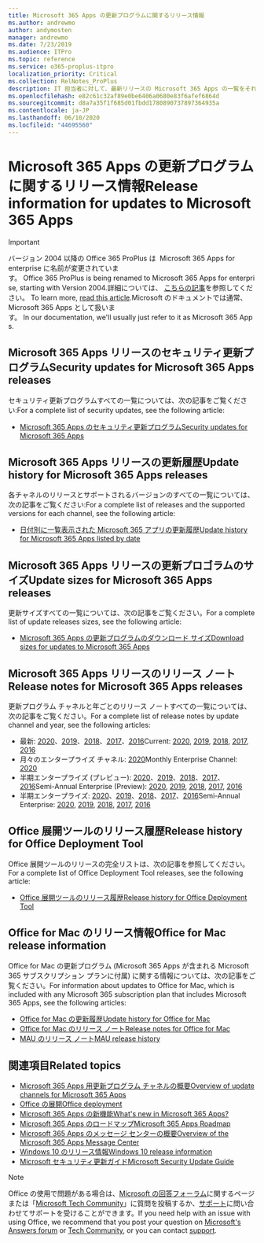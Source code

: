 ```yaml
---
title: Microsoft 365 Apps の更新プログラムに関するリリース情報
ms.author: andrewmo
author: andymosten
manager: andrewmo
ms.date: 7/23/2019
ms.audience: ITPro
ms.topic: reference
ms.service: o365-proplus-itpro
localization_priority: Critical
ms.collection: RelNotes_ProPlus
description: IT 担当者に対して、最新リリースの Microsoft 365 Apps の一覧をそれぞれの更新プログラム チャネルごとに、リリース ノートへのリンクと更新履歴を含めて提供します
ms.openlocfilehash: e82c61c32af89e0be6406a0680e83f6afef6864d
ms.sourcegitcommit: d8a7a35f1f685d01fbdd1780890737897364935a
ms.contentlocale: ja-JP
ms.lasthandoff: 06/10/2020
ms.locfileid: "44695560"
---
```

# <a name="release-information-for-updates-to-microsoft-365-apps"></a><span data-ttu-id="c09b6-103">Microsoft 365 Apps の更新プログラムに関するリリース情報</span><span class="sxs-lookup"><span data-stu-id="c09b6-103">Release information for updates to Microsoft 365 Apps</span></span>


> [!IMPORTANT]
><span data-ttu-id="c09b6-104">バージョン 2004 以降の Office 365 ProPlus は  Microsoft 365 Apps for enterprise に名前が変更されています。</span><span class="sxs-lookup"><span data-stu-id="c09b6-104"> Office 365 ProPlus is being renamed to Microsoft 365 Apps for enterprise, starting with Version 2004.</span></span><span data-ttu-id="c09b6-105">詳細については、 [こちらの記事](https://go.microsoft.com/fwlink/p/?linkid=2123420)を参照してください。</span><span class="sxs-lookup"><span data-stu-id="c09b6-105"> To learn more, [read this article](https://go.microsoft.com/fwlink/p/?linkid=2123420).</span></span><span data-ttu-id="c09b6-106">Microsoft のドキュメントでは通常、Microsoft 365 Apps として扱います。</span><span class="sxs-lookup"><span data-stu-id="c09b6-106"> In our documentation, we'll usually just refer to it as Microsoft 365 Apps.</span></span>


## <a name="security-updates-for-microsoft-365-apps-releases"></a><span data-ttu-id="c09b6-107">Microsoft 365 Apps リリースのセキュリティ更新プログラム</span><span class="sxs-lookup"><span data-stu-id="c09b6-107">Security updates for Microsoft 365 Apps releases</span></span>

<span data-ttu-id="c09b6-108">セキュリティ更新プログラムすべての一覧については、次の記事をご覧ください:</span><span class="sxs-lookup"><span data-stu-id="c09b6-108">For a complete list of security updates, see the following article:</span></span>
 - [<span data-ttu-id="c09b6-109">Microsoft 365 Apps のセキュリティ更新プログラム</span><span class="sxs-lookup"><span data-stu-id="c09b6-109">Security updates for Microsoft 365 Apps</span></span>](microsoft365-apps-security-updates.md)


## <a name="update-history-for-microsoft-365-apps-releases"></a><span data-ttu-id="c09b6-110">Microsoft 365 Apps リリースの更新履歴</span><span class="sxs-lookup"><span data-stu-id="c09b6-110">Update history for Microsoft 365 Apps releases</span></span>

<span data-ttu-id="c09b6-111">各チャネルのリリースとサポートされるバージョンのすべての一覧については、次の記事をご覧ください:</span><span class="sxs-lookup"><span data-stu-id="c09b6-111">For a complete list of releases and the supported versions for each channel, see the following article:</span></span>

- [<span data-ttu-id="c09b6-112">日付別に一覧表示された Microsoft 365 アプリの更新履歴</span><span class="sxs-lookup"><span data-stu-id="c09b6-112">Update history for Microsoft 365 Apps listed by date</span></span>](update-history-microsoft365-apps-by-date.md)


 ## <a name="update-sizes-for-microsoft-365-apps-releases"></a><span data-ttu-id="c09b6-113">Microsoft 365 Apps リリースの更新プロゴラムのサイズ</span><span class="sxs-lookup"><span data-stu-id="c09b6-113">Update sizes for Microsoft 365 Apps releases</span></span>

<span data-ttu-id="c09b6-114">更新サイズすべての一覧については、次の記事をご覧ください。</span><span class="sxs-lookup"><span data-stu-id="c09b6-114">For a complete list of update releases sizes, see the following article:</span></span>
 - [<span data-ttu-id="c09b6-115">Microsoft 365 Apps の更新プログラムのダウンロード サイズ</span><span class="sxs-lookup"><span data-stu-id="c09b6-115">Download sizes for updates to Microsoft 365 Apps</span></span>](download-sizes-microsoft365-apps-updates.md)

## <a name="release-notes-for-microsoft-365-apps-releases"></a><span data-ttu-id="c09b6-116">Microsoft 365 Apps リリースのリリース ノート</span><span class="sxs-lookup"><span data-stu-id="c09b6-116">Release notes for Microsoft 365 Apps releases</span></span>

<span data-ttu-id="c09b6-117">更新プログラム チャネルと年ごとのリリース ノートすべての一覧については、次の記事をご覧ください。</span><span class="sxs-lookup"><span data-stu-id="c09b6-117">For a complete list of release notes by update channel and year, see the following articles:</span></span>
 - <span data-ttu-id="c09b6-118">最新: [2020](current-channel.md)、[2019](monthly-channel-2019.md)、[2018](monthly-channel-2018.md)、[2017](monthly-channel-2017.md)、[2016](monthly-channel-2016.md)</span><span class="sxs-lookup"><span data-stu-id="c09b6-118">Current: [2020](current-channel.md), [2019](monthly-channel-2019.md), [2018](monthly-channel-2018.md), [2017](monthly-channel-2017.md), [2016](monthly-channel-2016.md)</span></span>
 - <span data-ttu-id="c09b6-119">月々のエンタープライズ チャネル: [2020](monthly-enterprise-channel.md)</span><span class="sxs-lookup"><span data-stu-id="c09b6-119">Monthly Enterprise Channel:  [2020](monthly-enterprise-channel.md)</span></span>
 - <span data-ttu-id="c09b6-120">半期エンタープライズ (プレビュー): [2020](semi-annual-enterprise-channel-preview.md)、[2019](semi-annual-channel-targeted-2019.md)、[2018](semi-annual-channel-targeted-2018.md)、[2017](semi-annual-channel-targeted-2017.md)、[2016](semi-annual-channel-targeted-2016.md)</span><span class="sxs-lookup"><span data-stu-id="c09b6-120">Semi-Annual Enterprise (Preview): [2020](semi-annual-enterprise-channel-preview.md), [2019](semi-annual-channel-targeted-2019.md), [2018](semi-annual-channel-targeted-2018.md), [2017](semi-annual-channel-targeted-2017.md), [2016](semi-annual-channel-targeted-2016.md)</span></span>
 - <span data-ttu-id="c09b6-121">半期エンタープライズ: [2020](semi-annual-enterprise-channel.md)、[2019](semi-annual-channel-2019.md)、[2018](semi-annual-channel-2018.md)、[2017](semi-annual-channel-2017.md)、[2016](semi-annual-channel-2016.md)</span><span class="sxs-lookup"><span data-stu-id="c09b6-121">Semi-Annual Enterprise: [2020](semi-annual-enterprise-channel.md), [2019](semi-annual-channel-2019.md), [2018](semi-annual-channel-2018.md), [2017](semi-annual-channel-2017.md), [2016](semi-annual-channel-2016.md)</span></span>

 ## <a name="release-history-for-office-deployment-tool"></a><span data-ttu-id="c09b6-122">Office 展開ツールのリリース履歴</span><span class="sxs-lookup"><span data-stu-id="c09b6-122">Release history for Office Deployment Tool</span></span>
 <span data-ttu-id="c09b6-123">Office 展開ツールのリリースの完全リストは、次の記事を参照してください。</span><span class="sxs-lookup"><span data-stu-id="c09b6-123">For a complete list of Office Deployment Tool releases, see the following article:</span></span>
 - [<span data-ttu-id="c09b6-124">Office 展開ツールのリリース履歴</span><span class="sxs-lookup"><span data-stu-id="c09b6-124">Release history for Office Deployment Tool</span></span>](ODT-release-history.md)

## <a name="office-for-mac-release-information"></a><span data-ttu-id="c09b6-125">Office for Mac のリリース情報</span><span class="sxs-lookup"><span data-stu-id="c09b6-125">Office for Mac release information</span></span>

<span data-ttu-id="c09b6-126">Office for Mac の更新プログラム (Microsoft 365 Apps が含まれる Microsoft 365 サブスクリプション プランに付属) に関する情報については、次の記事をご覧ください。</span><span class="sxs-lookup"><span data-stu-id="c09b6-126">For information about updates to Office for Mac, which is included with any Microsoft 365 subscription plan that includes Microsoft 365 Apps, see the following articles:</span></span>
 - [<span data-ttu-id="c09b6-127">Office for Mac の更新履歴</span><span class="sxs-lookup"><span data-stu-id="c09b6-127">Update history for Office for Mac</span></span>](update-history-office-for-mac.md)
 - [<span data-ttu-id="c09b6-128">Office for Mac のリリース ノート</span><span class="sxs-lookup"><span data-stu-id="c09b6-128">Release notes for Office for Mac</span></span>](release-notes-office-for-mac.md)
 - [<span data-ttu-id="c09b6-129">MAU のリリース ノート</span><span class="sxs-lookup"><span data-stu-id="c09b6-129">MAU release history</span></span>](release-history-microsoft-autoupdate.md)


## <a name="related-topics"></a><span data-ttu-id="c09b6-130">関連項目</span><span class="sxs-lookup"><span data-stu-id="c09b6-130">Related topics</span></span>

- [<span data-ttu-id="c09b6-131">Microsoft 365 Apps 用更新プログラム チャネルの概要</span><span class="sxs-lookup"><span data-stu-id="c09b6-131">Overview of update channels for Microsoft 365 Apps</span></span>](https://docs.microsoft.com/deployoffice/overview-of-update-channels-for-office-365-proplus)
- [<span data-ttu-id="c09b6-132">Office の展開</span><span class="sxs-lookup"><span data-stu-id="c09b6-132">Office deployment</span></span>](https://docs.microsoft.com/deployoffice/)
- [<span data-ttu-id="c09b6-133">Microsoft 365 Apps の新機能</span><span class="sxs-lookup"><span data-stu-id="c09b6-133">What's new in Microsoft 365 Apps?</span></span>](https://support.office.com/article/95c8d81d-08ba-42c1-914f-bca4603e1426)
- [<span data-ttu-id="c09b6-134">Microsoft 365 Apps のロードマップ</span><span class="sxs-lookup"><span data-stu-id="c09b6-134">Microsoft 365 Apps Roadmap</span></span>](https://products.office.com/business/office-365-roadmap)
- [<span data-ttu-id="c09b6-135">Microsoft 365 Apps のメッセージ センターの概要</span><span class="sxs-lookup"><span data-stu-id="c09b6-135">Overview of the Microsoft 365 Apps Message Center</span></span>](https://support.office.com/article/38fb3333-bfcc-4340-a37b-deda509c2093)
- [<span data-ttu-id="c09b6-136">Windows 10 のリリース情報</span><span class="sxs-lookup"><span data-stu-id="c09b6-136">Windows 10 release information</span></span>](https://www.microsoft.com/itpro/windows-10/release-information)
- [<span data-ttu-id="c09b6-137">Microsoft セキュリティ更新ガイド</span><span class="sxs-lookup"><span data-stu-id="c09b6-137">Microsoft Security Update Guide</span></span>](https://portal.msrc.microsoft.com/)

> [!NOTE]
> <span data-ttu-id="c09b6-138">Office の使用で問題がある場合は、[Microsoft の回答フォーラム](https://answers.microsoft.com/)に関するページまたは「[Microsoft Tech Community](https://techcommunity.microsoft.com/)」に質問を投稿するか、[サポート](https://support.microsoft.com/contactus)に問い合わせてサポートを受けることができます。</span><span class="sxs-lookup"><span data-stu-id="c09b6-138">If you need help with an issue with using Office, we recommend that you post your question on [Microsoft's Answers forum](https://answers.microsoft.com/) or [Tech Community](https://techcommunity.microsoft.com/), or you can contact [support](https://support.microsoft.com/contactus).</span></span>

